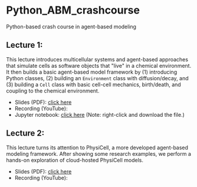 # Python_ABM_crashcourse
Python-based crash course in agent-based modeling

## Lecture 1:
This lecture introduces multicellular systems and agent-based approaches that simulate cells as software objects that "live" in a chemical environment. It then builds a basic agent-based model framework by (1) introducing Python classes, (2) building an `Environment` class with diffusion/decay, and (3) building a `Cell` class with basic cell-cell mechanics, birth/death, and coupling to the chemical environment. 
* Slides (PDF): [click here]()
* Recording (YouTube):
* Jupyter notebook: [click here](https://github.com/physicell-training/Python_ABM_crashcourse/blob/main/ABM%20intro%20(Python%20based)%20Lecture%201.pdf)
(Note: right-click and download the file.) 

## Lecture 2: 
This lecture turns its attention to PhysiCell, a more developed agent-based modeling framework. After showing some research examples, we perform a hands-on exploration of cloud-hosted PhysiCell models. 
* Slides (PDF): [click here](https://github.com/physicell-training/Python_ABM_crashcourse/blob/main/ABM%20intro%20(Python%20based)%20Lecture%202.pdf)
* Recording (YouTube): 
